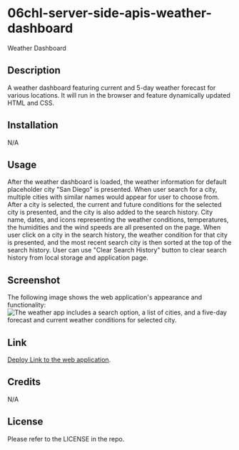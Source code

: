 # 06chl-server-side-apis-weather-dashboard
Weather Dashboard

## Description

A weather dashboard featuring current and 5-day weather forecast for various locations. It will run in the browser and feature dynamically updated HTML and CSS.

## Installation

N/A

## Usage

After the weather dashboard is loaded, the weather information for default placeholder city "San Diego" is presented. When user search for a city, multiple cities with similar names would appear for user to choose from. After a city is selected, the current and future conditions for the selected city is presented, and the city is also added to the search history. City name, dates, and icons representing the weather conditions, temperatures, the humidities and the wind speeds are all presented on the page. When user click on a city in the search history, the weather condition for that city is presented, and the most recent search city is then sorted at the top of the search history. User can use "Clear Search History" button to clear search history from local storage and application page.

## Screenshot

The following image shows the web application's appearance and functionality:
![The weather app includes a search option, a list of cities, and a five-day forecast and current weather conditions for selected city.](./assets/images/chrome-capture-2022-10-22.gif)

## Link

[Deploy Link to the web application](https://m1xzo.github.io/06chl-server-side-apis-weather-dashboard/).

## Credits

N/A

## License

Please refer to the LICENSE in the repo.
